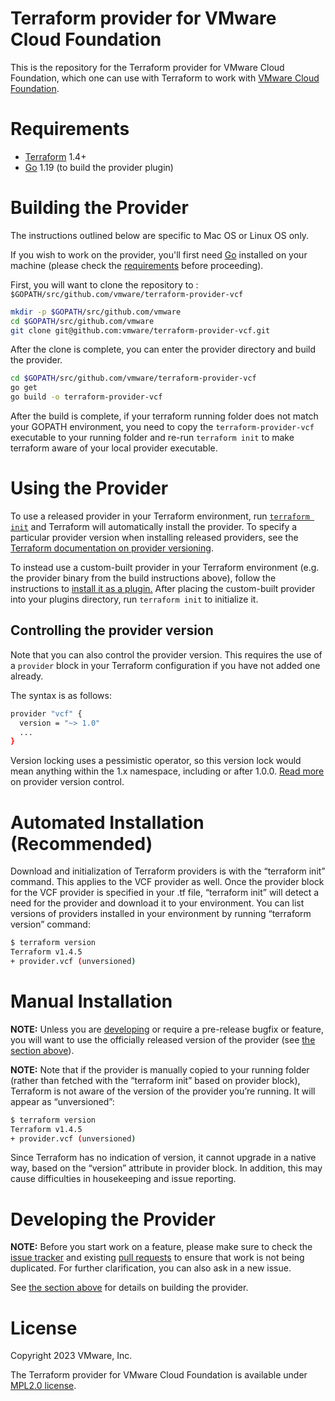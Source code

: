 # Terraform provider for VMware Cloud Foundation

This is the repository for the Terraform provider for VMware Cloud Foundation, which one can use with
Terraform to work with [VMware Cloud Foundation](https://https://www.vmware.com/products/cloud-foundation.html).

# Requirements


- [Terraform](https://www.terraform.io/downloads.html) 1.4+
- [Go](https://golang.org/doc/install) 1.19 (to build the provider plugin)


# Building the Provider

The instructions outlined below are specific to Mac OS or Linux OS only.

If you wish to work on the provider, you'll first need [Go](http://www.golang.org) installed on your machine (please check the [requirements](https://github.com/vmware/terraform-provider-vcf#requirements) before proceeding).

First, you will want to clone the repository to : `$GOPATH/src/github.com/vmware/terraform-provider-vcf`

```sh
mkdir -p $GOPATH/src/github.com/vmware
cd $GOPATH/src/github.com/vmware
git clone git@github.com:vmware/terraform-provider-vcf.git
```

After the clone is complete, you can enter the provider directory and build the provider.

```sh
cd $GOPATH/src/github.com/vmware/terraform-provider-vcf
go get
go build -o terraform-provider-vcf
```

After the build is complete, if your terraform running folder does not match your GOPATH environment, you need to copy the `terraform-provider-vcf` executable to your running folder and re-run `terraform init` to make terraform aware of your local provider executable.


# Using the Provider

To use a released provider in your Terraform environment, run [`terraform init`](https://www.terraform.io/docs/commands/init.html) and Terraform will automatically install the provider. To specify a particular provider version when installing released providers, see the [Terraform documentation on provider versioning](https://www.terraform.io/docs/configuration/providers.html#version-provider-versions).

To instead use a custom-built provider in your Terraform environment (e.g. the provider binary from the build instructions above), follow the instructions to [install it as a plugin.](https://www.terraform.io/docs/plugins/basics.html#installing-plugins) After placing the custom-built provider into your plugins directory,  run `terraform init` to initialize it.


## Controlling the provider version

Note that you can also control the provider version. This requires the use of a
`provider` block in your Terraform configuration if you have not added one
already.

The syntax is as follows:

```sh
provider "vcf" {
  version = "~> 1.0"
  ...
}
```

Version locking uses a pessimistic operator, so this version lock would mean
anything within the 1.x namespace, including or after 1.0.0. [Read
more][provider-vc] on provider version control.

[provider-vc]: https://www.terraform.io/docs/configuration/providers.html#provider-versions


# Automated Installation (Recommended)

Download and initialization of Terraform providers is with the “terraform init” command. This applies to the VCF provider as well. Once the provider block for the VCF provider is specified in your .tf file, “terraform init” will detect a need for the provider and download it to your environment.
You can list versions of providers installed in your environment by running “terraform version” command:

```sh
$ terraform version
Terraform v1.4.5
+ provider.vcf (unversioned)
```


# Manual Installation

**NOTE:** Unless you are [developing](#developing-the-provider) or require a
pre-release bugfix or feature, you will want to use the officially released
version of the provider (see [the section above](#using-the-provider)).

**NOTE:** Note that if the provider is manually copied to your running folder (rather than fetched with the “terraform init” based on provider block), Terraform is not aware of the version of the provider you’re running. It will appear as “unversioned”:

```sh
$ terraform version
Terraform v1.4.5
+ provider.vcf (unversioned)
```

Since Terraform has no indication of version, it cannot upgrade in a native way, based on the “version” attribute in provider block.
In addition, this may cause difficulties in housekeeping and issue reporting.


# Developing the Provider

**NOTE:** Before you start work on a feature, please make sure to check the
[issue tracker][gh-issues] and existing [pull requests][gh-prs] to ensure that
work is not being duplicated. For further clarification, you can also ask in a
new issue.

[gh-issues]: https://github.com/vmware/terraform-provider-vcf/issues
[gh-prs]: https://github.com/vmware/terraform-provider-vcf/pulls

See [the section above](#building-the-provider) for details on building the
provider.

# License

Copyright 2023 VMware, Inc.

The Terraform provider for VMware Cloud Foundation is available under [MPL2.0 license](https://github.com/vmware/terraform-provider-vcf/blob/master/LICENSE).
